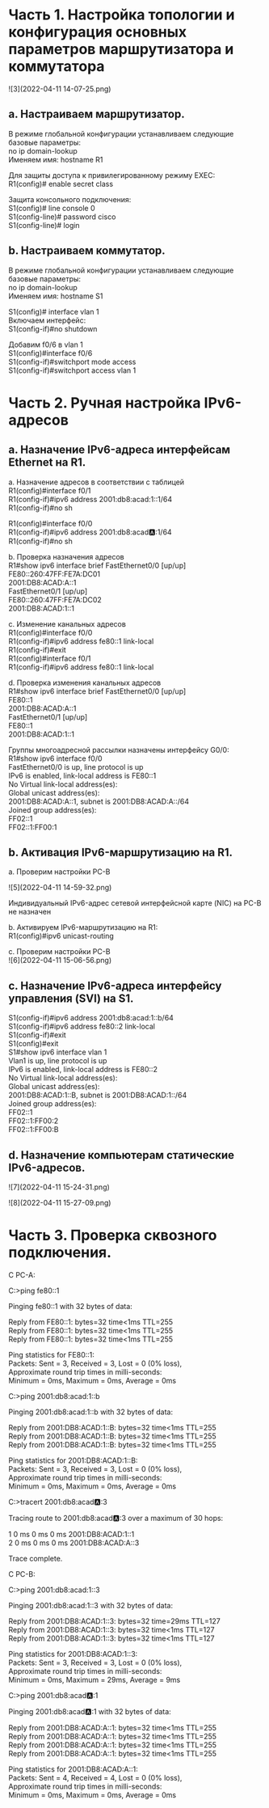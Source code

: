 # Часть 1. Настройка топологии и конфигурация основных параметров маршрутизатора и коммутатора

![3](2022-04-11 14-07-25.png)  
  
## a. Настраиваем маршрутизатор.  

В режиме глобальной конфигурации устанавливаем следующие базовые параметры:    
no ip domain-lookup  
Именяем имя:  hostname R1  

Для защиты доступа к привилегированному режиму EXEC:   
R1(config)# enable secret class  
    
Защита консольного подключения:  
S1(config)# line console 0   
S1(config-line)# password cisco   
S1(config-line)# login  


## b. Настраиваем коммутатор.  

В режиме глобальной конфигурации устанавливаем следующие базовые параметры:    
no ip domain-lookup  
Именяем имя:  hostname S1  

S1(config)# interface vlan 1   
Включаем интерфейс:  
S1(config-if)#no shutdown  
  
Добавим f0/6 в vlan 1  
S1(config)#interface f0/6  
S1(config-if)#switchport mode access  
S1(config-if)#switchport access vlan 1  
  
 
# Часть 2. Ручная настройка IPv6-адресов  
  
## a. Назначение IPv6-адреса интерфейсам Ethernet на R1.    
a. Назначение адресов в соответствии с таблицей  
R1(config)#interface f0/1  
R1(config-if)#ipv6 address 2001:db8:acad:1::1/64  
R1(config-if)#no sh  

R1(config)#interface f0/0  
R1(config-if)#ipv6 address 2001:db8:acad:a::1/64  
R1(config-if)#no sh  
  
b. Проверка назначения адресов  
R1#show ipv6 interface brief 
FastEthernet0/0            [up/up]  
    FE80::260:47FF:FE7A:DC01  
    2001:DB8:ACAD:A::1  
FastEthernet0/1            [up/up]  
    FE80::260:47FF:FE7A:DC02  
    2001:DB8:ACAD:1::1  
  
c. Изменение канальных адресов  
R1(config)#interface f0/0  
R1(config-if)#ipv6 address fe80::1 link-local   
R1(config-if)#exit  
R1(config)#interface f0/1  
R1(config-if)#ipv6 address fe80::1 link-local   
  
d. Проверка изменения канальных адресов  
R1#show ipv6 interface brief 
FastEthernet0/0            [up/up]  
    FE80::1  
    2001:DB8:ACAD:A::1  
FastEthernet0/1            [up/up]  
    FE80::1  
    2001:DB8:ACAD:1::1  

Группы многоадресной рассылки назначены интерфейсу G0/0:  
R1#show ipv6 interface f0/0  
FastEthernet0/0 is up, line protocol is up  
  IPv6 is enabled, link-local address is FE80::1  
  No Virtual link-local address(es):  
  Global unicast address(es):  
    2001:DB8:ACAD:A::1, subnet is 2001:DB8:ACAD:A::/64  
  Joined group address(es):  
    FF02::1  
    FF02::1:FF00:1  
  
## b. Активация IPv6-маршрутизацию на R1.   
a. Проверим настройки PC-B  

![5](2022-04-11 14-59-32.png)    
  
Индивидуальный IPv6-адрес сетевой интерфейсной карте (NIC) на PC-B не назначен  
  
b. Активируем IPv6-маршрутизацию на R1:  
R1(config)#ipv6 unicast-routing   
  
c. Проверим настройки PC-B  
![6](2022-04-11 15-06-56.png) 
  
## c. Назначение IPv6-адреса интерфейсу управления (SVI) на S1.   
  
S1(config-if)#ipv6 address 2001:db8:acad:1::b/64  
S1(config-if)#ipv6 address fe80::2 link-local   
S1(config-if)#exit  
S1(config)#exit  
S1#show ipv6 interface vlan 1  
Vlan1 is up, line protocol is up  
  IPv6 is enabled, link-local address is FE80::2  
  No Virtual link-local address(es):  
  Global unicast address(es):  
    2001:DB8:ACAD:1::B, subnet is 2001:DB8:ACAD:1::/64  
  Joined group address(es):  
    FF02::1  
    FF02::1:FF00:2  
    FF02::1:FF00:B  
  
## d. Назначение компьютерам статические IPv6-адресов.     
  
![7](2022-04-11 15-24-31.png)      
  
![8](2022-04-11 15-27-09.png)        
  
# Часть 3. Проверка сквозного подключения.    
  
С PC-A:  

C:\>ping fe80::1  
  
Pinging fe80::1 with 32 bytes of data:  
  
Reply from FE80::1: bytes=32 time<1ms TTL=255  
Reply from FE80::1: bytes=32 time<1ms TTL=255  
Reply from FE80::1: bytes=32 time<1ms TTL=255  
  
Ping statistics for FE80::1:  
    Packets: Sent = 3, Received = 3, Lost = 0 (0% loss),  
Approximate round trip times in milli-seconds:  
    Minimum = 0ms, Maximum = 0ms, Average = 0ms  
  
C:\>ping 2001:db8:acad:1::b  
  
Pinging 2001:db8:acad:1::b with 32 bytes of data:  
  
Reply from 2001:DB8:ACAD:1::B: bytes=32 time<1ms TTL=255  
Reply from 2001:DB8:ACAD:1::B: bytes=32 time<1ms TTL=255  
Reply from 2001:DB8:ACAD:1::B: bytes=32 time<1ms TTL=255  
  
Ping statistics for 2001:DB8:ACAD:1::B:  
    Packets: Sent = 3, Received = 3, Lost = 0 (0% loss),  
Approximate round trip times in milli-seconds:  
    Minimum = 0ms, Maximum = 0ms, Average = 0ms  
  
C:\>tracert 2001:db8:acad:a::3  
  
Tracing route to 2001:db8:acad:a::3 over a maximum of 30 hops:   
  
  1   0 ms      0 ms      0 ms      2001:DB8:ACAD:1::1  
  2   0 ms      0 ms      0 ms      2001:DB8:ACAD:A::3  

Trace complete.  
  
С PC-B:  
  
C:\>ping 2001:db8:acad:1::3  
  
Pinging 2001:db8:acad:1::3 with 32 bytes of data:  
  
Reply from 2001:DB8:ACAD:1::3: bytes=32 time=29ms TTL=127  
Reply from 2001:DB8:ACAD:1::3: bytes=32 time<1ms TTL=127  
Reply from 2001:DB8:ACAD:1::3: bytes=32 time<1ms TTL=127  
  
Ping statistics for 2001:DB8:ACAD:1::3:  
    Packets: Sent = 3, Received = 3, Lost = 0 (0% loss),  
Approximate round trip times in milli-seconds:  
    Minimum = 0ms, Maximum = 29ms, Average = 9ms  
  
C:\>ping 2001:db8:acad:a::1  
  
Pinging 2001:db8:acad:a::1 with 32 bytes of data:  
  
Reply from 2001:DB8:ACAD:A::1: bytes=32 time<1ms TTL=255  
Reply from 2001:DB8:ACAD:A::1: bytes=32 time<1ms TTL=255  
Reply from 2001:DB8:ACAD:A::1: bytes=32 time<1ms TTL=255  
Reply from 2001:DB8:ACAD:A::1: bytes=32 time<1ms TTL=255  
  
Ping statistics for 2001:DB8:ACAD:A::1:  
    Packets: Sent = 4, Received = 4, Lost = 0 (0% loss),  
Approximate round trip times in milli-seconds:  
    Minimum = 0ms, Maximum = 0ms, Average = 0ms  
  
